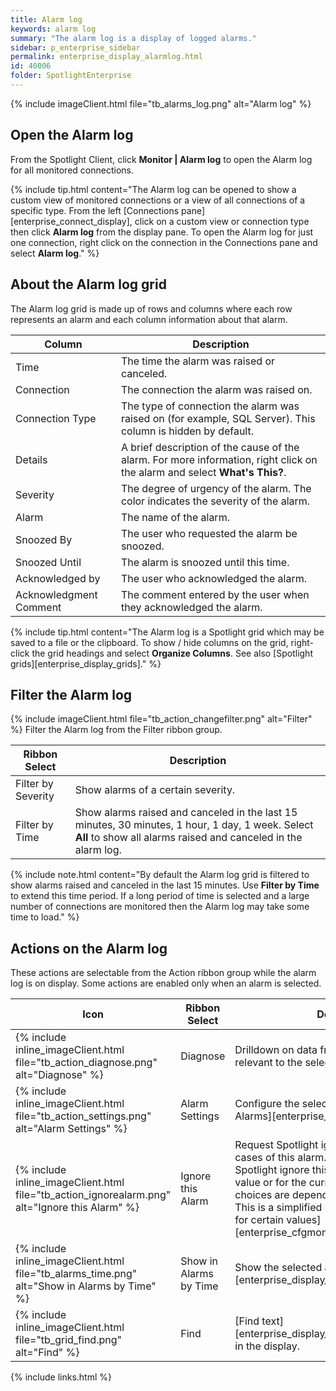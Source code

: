 ```yaml
---
title: Alarm log
keywords: alarm log
summary: "The alarm log is a display of logged alarms."
sidebar: p_enterprise_sidebar
permalink: enterprise_display_alarmlog.html
id: 40006
folder: SpotlightEnterprise
---
```


{% include imageClient.html file="tb_alarms_log.png" alt="Alarm log" %}

## Open the Alarm log

From the Spotlight Client, click **Monitor \| Alarm log** to open the Alarm log for all monitored connections.

{% include tip.html content="The Alarm log can be opened to show a custom view of monitored connections or a view of all connections of a specific type. From the left [Connections pane][enterprise_connect_display], click on a custom view or connection type then click **Alarm log** from the display pane. To open the Alarm log for just one connection, right click on the connection in the Connections pane and select **Alarm log**." %}


## About the Alarm log grid

The Alarm log grid is made up of rows and columns where each row represents an alarm and each column information about that alarm.

Column | Description
-------|------------
Time | The time the alarm was raised or canceled.
Connection | The connection the alarm was raised on.
Connection Type | The type of connection the alarm was raised on (for example, SQL Server). This column is hidden by default.
Details | A brief description of the cause of the alarm. For more information, right click on the alarm and select **What's This?**.
Severity | The degree of urgency of the alarm. The color indicates the severity of the alarm.
Alarm | The name of the alarm.
Snoozed By | The user who requested the alarm be snoozed.
Snoozed Until | The alarm is snoozed until this time.
Acknowledged by | The user who acknowledged the alarm.
Acknowledgment Comment | The comment entered by the user when they acknowledged the alarm.

{% include tip.html content="The Alarm log is a Spotlight grid which may be saved to a file or the clipboard. To show / hide columns on the grid, right-click the grid headings and select **Organize Columns**. See also [Spotlight grids][enterprise_display_grids]." %}


## Filter the Alarm log
{% include imageClient.html file="tb_action_changefilter.png" alt="Filter" %}
Filter the Alarm log from the Filter ribbon group.

Ribbon Select | Description
--------------|------------
Filter by Severity | Show alarms of a certain severity.
Filter by Time | Show alarms raised and canceled in the last 15 minutes, 30 minutes, 1 hour, 1 day, 1 week. Select **All** to show all alarms raised and canceled in the alarm log.

{% include note.html content="By default the Alarm log grid is filtered to show alarms raised and canceled in the last 15 minutes. Use **Filter by Time** to extend this time period. If a long period of time is selected and a large number of connections are monitored then the Alarm log may take some time to load." %}

## Actions on the Alarm log
These actions are selectable from the Action ribbon group while the alarm log is on display. Some actions are enabled only when an alarm is selected.

Icon | Ribbon Select | Description
-----|---------------|-------------
{% include inline_imageClient.html file="tb_action_diagnose.png" alt="Diagnose" %} | Diagnose | Drilldown on data from the connection relevant to the selected alarm.
{% include inline_imageClient.html file="tb_action_settings.png" alt="Alarm Settings" %} | Alarm Settings | Configure the selected alarm. See [Configure Alarms][enterprise_cfgmonitor_alarms].
{% include inline_imageClient.html file="tb_action_ignorealarm.png" alt="Ignore this Alarm" %} | Ignore this Alarm | Request Spotlight ignore this alarm and future cases of this alarm. For future cases, request Spotlight ignore this alarm for the current value or for the current connection. The choices are dependent on the type of alarm. This is a simplified interface for [Do not alarm for certain values][enterprise_cfgmonitor_alarm_ignorevalues].
{% include inline_imageClient.html file="tb_alarms_time.png" alt="Show in Alarms by Time" %} | Show in Alarms by Time | Show the selected alarm in [alarms by time][enterprise_display_alarmsbytime].
{% include inline_imageClient.html file="tb_grid_find.png" alt="Find" %} | Find | [Find text][enterprise_display_gridstoolbar.html#findtext] in the display.

{% include links.html %}
